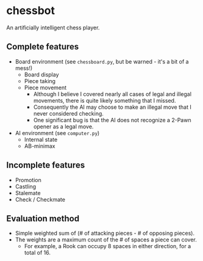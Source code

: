 # chessbot
An artificially intelligent chess player.

## Complete features
- Board environment (see `chessboard.py`, but be warned - it's a bit of a mess!)
    - Board display
    - Piece taking
    - Piece movement
        - Although I believe I covered nearly all cases of legal and illegal movements,
    there is quite likely something that I missed.
        - Consequently the AI may choose to make an illegal move that I never considered checking.
        - One significant bug is that the AI does not recognize a 2-Pawn opener as a legal move.
- AI environment (see `computer.py`)
    - Internal state
    - AB-minimax

## Incomplete features
- Promotion
- Castling
- Stalemate
- Check / Checkmate

## Evaluation method
- Simple weighted sum of (# of attacking pieces - # of opposing pieces).
- The weights are a maximum count of the # of spaces a piece can cover.
    - For example, a Rook can occupy 8 spaces in either direction, for a total of 16.
